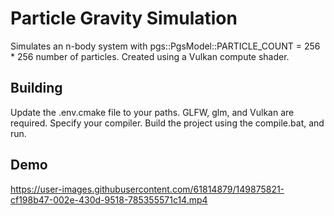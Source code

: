 # Particle Gravity Simulation

Simulates an n-body system with pgs::PgsModel::PARTICLE_COUNT = 256 * 256 number of particles. Created using a Vulkan compute shader.

## Building
Update the .env.cmake file to your paths. GLFW, glm, and Vulkan are required. Specify your compiler.
Build the project using the compile.bat, and run.

## Demo


https://user-images.githubusercontent.com/61814879/149875821-cf198b47-002e-430d-9518-785355571c14.mp4

